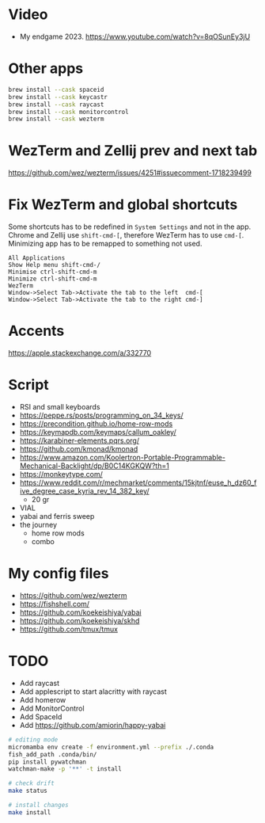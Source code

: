 # Video
* My endgame 2023. https://www.youtube.com/watch?v=8qOSunEy3jU

# Other apps

``` sh
brew install --cask spaceid
brew install --cask keycastr
brew install --cask raycast
brew install --cask monitorcontrol
brew install --cask wezterm
```

# WezTerm and Zellij prev and next tab
https://github.com/wez/wezterm/issues/4251#issuecomment-1718239499

# Fix WezTerm and global shortcuts
Some shortcuts has to be redefined in `System Settings` and not in the app.
Chrome and Zellij use `shift-cmd-[`, therefore WezTerm has to use `cmd-[`.
Minimizing app has to be remapped to something not used.

```
All Applications
Show Help menu shift-cmd-/
Minimise ctrl-shift-cmd-m
Minimize ctrl-shift-cmd-m
WezTerm
Window->Select Tab->Activate the tab to the left  cmd-[
Window->Select Tab->Activate the tab to the right cmd-]

```

# Accents
https://apple.stackexchange.com/a/332770

# Script
* RSI and small keyboards
* https://peppe.rs/posts/programming_on_34_keys/
* https://precondition.github.io/home-row-mods
* https://keymapdb.com/keymaps/callum_oakley/
* https://karabiner-elements.pqrs.org/
* https://github.com/kmonad/kmonad
* https://www.amazon.com/Koolertron-Portable-Programmable-Mechanical-Backlight/dp/B0C14KGKQW?th=1
* https://monkeytype.com/ 
* https://www.reddit.com/r/mechmarket/comments/15kjtnf/euse_h_dz60_five_degree_case_kyria_rev_14_382_key/
  * 20 gr
* VIAL
* yabai and ferris sweep
* the journey
  * home row mods
  * combo


# My config files
* https://github.com/wez/wezterm
* https://fishshell.com/
* https://github.com/koekeishiya/yabai
* https://github.com/koekeishiya/skhd
* https://github.com/tmux/tmux

# TODO
* Add raycast
* Add applescript to start alacritty with raycast
* Add homerow
* Add MonitorControl
* Add SpaceId
* Add https://github.com/amiorin/happy-yabai

```sh
# editing mode
micromamba env create -f environment.yml --prefix ./.conda
fish_add_path .conda/bin/
pip install pywatchman
watchman-make -p '**' -t install

# check drift
make status

# install changes
make install
```
